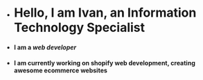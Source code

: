 - <h1 > Hello, I am Ivan, an Information Technology Specialist <span  style="
              background: -webkit-linear-gradient(#eee,blue);
              -webkit-background-clip: text;
  -webkit-text-fill-color: transparent;"></span></h1>
  
  
- <h4>I am a<span style= "font-style:italic;"> web developer</span></h4>
- <h4>I am currently working on shopify web development, creating awesome ecommerce websites</h4>


<!---
iespinosa3/iespinosa3 is a ✨ special ✨ repository because its `README.md` (this file) appears on your GitHub profile.
You can click the Preview link to take a look at your changes.
--->
